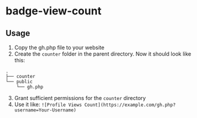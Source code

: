 # badge-view-count
## Usage
1. Copy the gh.php file to your website
2. Create the `counter` folder in the parent directory. Now it should look like this:
```
.
├── counter
└── public
    └── gh.php
```
3. Grant sufficient permissions for the `counter` directory
4. Use it like: `![Profile Views Count](https://example.com/gh.php?username=Your-Username)`
